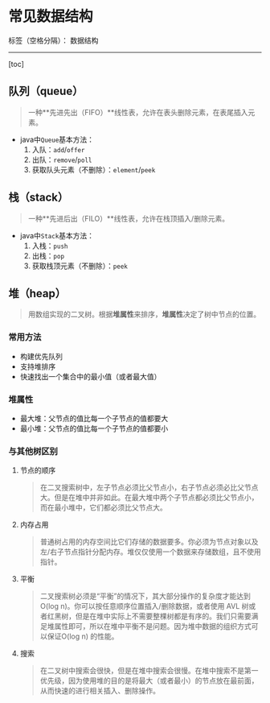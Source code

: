 ﻿# 常见数据结构

标签（空格分隔）： 数据结构

---

[toc]

## 队列（queue）

> 一种**先进先出（FIFO）**线性表，允许在表头删除元素，在表尾插入元素。

- java中`Queue`基本方法：
    1. 入队：`add`/`offer`
    1. 出队：`remove`/`poll`
    1. 获取队头元素（不删除）：`element`/`peek`

## 栈（stack）

> 一种**先进后出（FILO）**线性表，允许在栈顶插入/删除元素。

- java中`Stack`基本方法：
    1. 入栈：`push`
    1. 出栈：`pop`
    1. 获取栈顶元素（不删除）：`peek`

## 堆（heap）

> 用数组实现的二叉树。根据**堆属性**来排序，**堆属性**决定了树中节点的位置。

### 常用方法

- 构建优先队列
- 支持堆排序
- 快速找出一个集合中的最小值（或者最大值）

### 堆属性

- 最大堆：父节点的值比每一个子节点的值都要大
- 最小堆：父节点的值比每一个子节点的值都要小

### 与其他树区别

1. 节点的顺序
    > 在二叉搜索树中，左子节点必须比父节点小，右子节点必须必比父节点大。但是在堆中并非如此。在最大堆中两个子节点都必须比父节点小，而在最小堆中，它们都必须比父节点大。

1. 内存占用
    > 普通树占用的内存空间比它们存储的数据要多。你必须为节点对象以及左/右子节点指针分配内存。堆仅仅使用一个数据来存储数组，且不使用指针。

1. 平衡
    > 二叉搜索树必须是“平衡”的情况下，其大部分操作的复杂度才能达到O(log n)。你可以按任意顺序位置插入/删除数据，或者使用 AVL 树或者红黑树，但是在堆中实际上不需要整棵树都是有序的。我们只需要满足堆属性即可，所以在堆中平衡不是问题。因为堆中数据的组织方式可以保证O(log n) 的性能。

1. 搜索
    > 在二叉树中搜索会很快，但是在堆中搜索会很慢。在堆中搜索不是第一优先级，因为使用堆的目的是将最大（或者最小）的节点放在最前面，从而快速的进行相关插入、删除操作。
